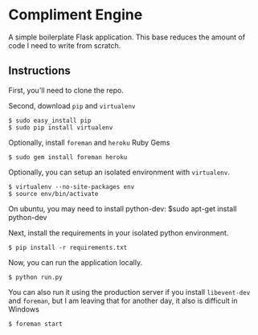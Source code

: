 Compliment Engine
============

A simple boilerplate Flask application. This base reduces the amount of code I need to write from scratch. 

Instructions
------------

First, you'll need to clone the repo.


Second, download `pip` and `virtualenv`

    $ sudo easy_install pip
    $ sudo pip install virtualenv

Optionally, install `foreman` and `heroku` Ruby Gems

    $ sudo gem install foreman heroku



Optionally, you can setup an isolated environment with `virtualenv`.

    $ virtualenv --no-site-packages env
    $ source env/bin/activate

On ubuntu, you may need to install python-dev:
    $sudo apt-get install python-dev 


Next, install the requirements in your isolated python environment.

    $ pip install -r requirements.txt

Now, you can run the application locally.

    $ python run.py

You can also run it using the production server if you install `libevent-dev` and `foreman`, but I am leaving that for another day, it also is difficult in Windows

    $ foreman start
